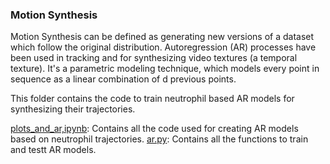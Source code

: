 ### Motion Synthesis
Motion Synthesis can be defined as generating new versions of a dataset which follow the original distribution. Autoregression (AR)
processes have been used in tracking and for synthesizing video textures (a temporal texture). It's a parametric modeling technique, which models every point in
sequence as a linear combination of d previous points.

This folder contains the code to train neutrophil based AR models for synthesizing their trajectories.

[plots_and_ar,ipynb](https://github.com/quinngroup/Neutrophils/blob/master/ar/plots_and_ar.ipynb): Contains all the code used for creating AR models based on neutrophil trajectories.
[ar.py](https://github.com/quinngroup/Neutrophils/blob/master/ar/ar.py): Contains all the functions to train and testt AR models.
 

